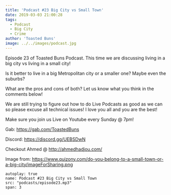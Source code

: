 ```yaml
---
title: 'Podcast #23 Big City vs Small Town'
date: 2019-03-03 21:00:28
tags:
  - Podcast
  - Big City
  - Crime
author: 'Toasted Buns'
image: ../../images/podcast.jpg
---
```

Episode 23 of Toasted Buns Podcast.
This time we are discussing living in a big city vs living in a small city!

Is it better to live in a big Metropolitan city or a smaller one? Maybe even the suburbs?

What are the pros and cons of both? Let us know what you think in the comments below!

We are still trying to figure out how to do Live Podcasts as good as we can so please excuse all technical issues!
I love you all and you are the best!

Make sure you join us Live on Youtube every Sunday @ 7pm!

Gab: https://gab.com/ToastedBuns

Discord: https://discord.gg/UEBSDwN

<script async src="//pagead2.googlesyndication.com/pagead/js/adsbygoogle.js"></script><ins class="adsbygoogle" style="display:block; text-align:center;"  data-ad-layout="in-article"  data-ad-format="fluid"  data-ad-client="ca-pub-2164900147810573"  data-ad-slot="8817307412"></ins><script>(adsbygoogle = window.adsbygoogle || []).push({});</script>

Checkout Ahmed @ http://ahmedhadjou.com/

Image from:
https://www.quizony.com/do-you-belong-to-a-small-town-or-a-big-city/imageForSharing.png

```audio
autoplay: true
name: Podcast #23 Big City vs Small Town
src: "podcasts/episode23.mp3"
span: 3
```
